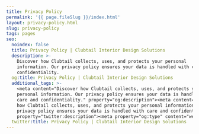 ```yaml
---
title: Privacy Policy
permalink: '{{ page.fileSlug }}/index.html'
layout: privacy-policy.html
slug: privacy-policy
tags: pages
seo:
  noindex: false
  title: Privacy Policy | Clubtail Interior Design Solutions
  description: >-
    Discover how Clubtail collects, uses, and protects your personal
    information. Our privacy policy ensures your data is handled with care and
    confidentiality.
  og:title: Privacy Policy | Clubtail Interior Design Solutions
  additional_tags: >-
    <meta content="Discover how Clubtail collects, uses, and protects your
    personal information. Our privacy policy ensures your data is handled with
    care and confidentiality." property="og:description"><meta content="Discover
    how Clubtail collects, uses, and protects your personal information. Our
    privacy policy ensures your data is handled with care and confidentiality."
    property="twitter:description"><meta property="og:type" content="website">
  twitter:title: Privacy Policy | Clubtail Interior Design Solutions
---
```




